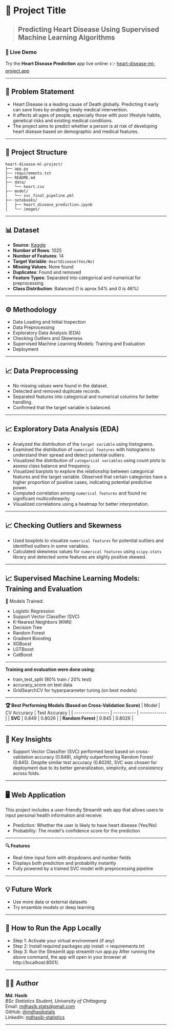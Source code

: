 
# 🧠 Project Title

> ## Predicting Heart Disease Using Supervised Machine Learning Algorithms

### 🚀 Live Demo
Try the **Heart Disease Prediction** app live online:
👉 [heart-disease-ml-project.app](https://heart-disease-ml-project-m3efkbnohwkfvmbbyhrezd.streamlit.app/) <br>



---

## 📌 Problem Statement

- Heart Disease is a leading cause of Death globally. Predicting it early can save lives by enabling timely medical intervention.
- It affects all ages of people, especially those with poor lifestyle habits, genetical risks and existing medical conditions.
- The project aims to predict whether a person is at risk of developing heart disease based on demographic and medical features.

---

## 📂 Project Structure

```
heart-disease-ml-project/
├── app.py
├── requirements.txt
├── README.md
├── data/
│   └── heart.csv
├── model/
│   └── svc_final_pipeline.pkl
├── notebooks/
│   ├── heart_disease_prediction.ipynb
│   └── images/
```

---

## 📊 Dataset

- **Source**: [Kaggle](https://www.kaggle.com/datasets/johnsmith88/heart-disease-dataset)
- **Number of Rows**: 1025
- **Number of Features**: 14
- **Target Variable**: `HeartDisease(Yes/No)`
- **Missing Values**: None found
- **Duplicates**: Found and removed
- **Feature Types**: Separated into categorical and numerical for preprocessing
- **Class Distribution**: Balanced (1 is aprox 54% and 0 is 46%)

---

## ⚙️ Methodology

- Data Loading and Initial Inspection
- Data Preprocessing
- Exploratory Data Analysis (EDA)
- Checking Outliers and Skewness
- Supervised Machine Learning Models: Training and Evaluation
- Deployment

---

## 📈 Data Preprocessing

- No missing values were found in the dataset.
- Detected and removed duplicate records.
- Separated features into categorical and numerical columns for better handling.
- Confirmed that the target variable is balanced.

---

## 📈 Exploratory Data Analysis (EDA)

- Analyzed the distribution of the `target variable` using histograms.
- Examined the distribution of `numerical features` with histograms to understand their spread and detect potential outliers.
- Visualized the distribution of `categorical variables` using count plots to assess class balance and frequency.
- Visualized barplots to explore the relationship between categorical features and the target variable. Observed that certain categories have a higher proportion of positive cases, indicating potential predictive power.
- Computed correlation among `numerical features` and found no significant multicollinearity.
- Visualized correlations using a heatmap for better interpretation.

---

## 📈 Checking Outliers and Skewness

- Used boxplots to visualize `numerical features` for potential outliers and identified outliers in some variables.
- Calculated skewness values for `numerical features` using `scipy.stats` library and detected some features are slighly positive skewed.

---

## 📈 Supervised Machine Learning Models: Training and Evaluation

📌 Models Trained:

- Logistic Regression
- Support Vector Classifier (SVC)
- K-Nearest Neighbors (KNN)
- Decision Tree
- Random Forest
- Gradient Boosting
- XGBoost
- LGTBoost
- CatBoost

---

**Training and evaluation were done using:**

- train_test_split (80% train / 20% test)
- accuracy_score on test data
- GridSearchCV for hyperparameter tuning (on best models)

---

**🏆 Best Performing Models (Based on Cross-Validation Score)**
| Model | CV Accuracy | Test Accuracy |
| ----------------- | ----------- | ------------- |
| **SVC** | 0.849 | 0.8026 |
| **Random Forest** | 0.845 | 0.8026 |

---

## 📌 Key Insights

- Support Vector Classifier (SVC) performed best based on cross-validation accuracy (0.849), slightly outperforming Random Forest (0.845). Despite similar test accuracy (0.8026), SVC was chosen for deployment due to its better generalization, simplicity, and consistency across folds.

---

## 🖥️ Web Application

This project includes a user-friendly Streamlit web app that allows users to input personal health information and receive:

- Prediction: Whether the user is likely to have heart disease (Yes/No)
- Probability: The model's confidence score for the prediction

---

**🔍 Features**

- Real-time input form with dropdowns and number fields
- Displays both prediction and probability instantly
- Fully powered by a trained SVC model with preprocessing pipeline

---

## 💡 Future Work

- Use more data or external datasets
- Try ensemble models or deep learning

---

## 🚀 How to Run the App Locally

- Step 1: Activate your virtual environment (if any)
- Step 2: Install required packages
  pip install -r requirements.txt
- Step 3: Run the Streamlit app
  streamlit run app.py
  After running the above command, the app will open in your browser at http://localhost:8501/.

---

## 🙋‍♂️ Author

**Md. Hasib** <br>
_BSc Statistics Student, University of Chittagong_ <br>
Email: mdhasib.stats@gmail.com <br>
GitHub: [@mdhasibstats](https://github.com/mdhasibstats)  
LinkedIn: [mdhasib-statistics](https://linkedin.com/in/mdhasib-statistics)

---

